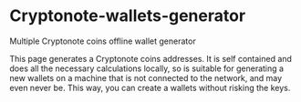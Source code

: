 # Cryptonote-wallets-generator
Multiple Cryptonote coins offline wallet generator

This page generates a Cryptonote coins addresses. It is self contained and does all the necessary calculations locally, so is suitable for generating a new wallets on a machine that is not connected to the network, and may even never be. This way, you can create a  wallets without risking the keys. 
